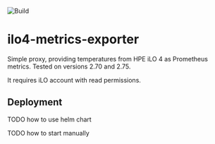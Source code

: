 ![Build](https://github.com/mdvorak/ilo4-metrics-exporter/workflows/Build/badge.svg)

# ilo4-metrics-exporter

Simple proxy, providing temperatures from HPE iLO 4 as Prometheus metrics. Tested on versions 2.70 and 2.75.

It requires iLO account with read permissions.

## Deployment

TODO how to use helm chart

TODO how to start manually
